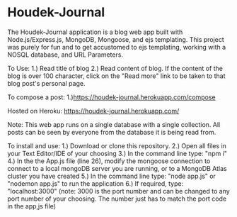 # Houdek-Journal
The Houdek-Journal application is a blog web app built with Node.js/Express.js, MongoDB, Mongoose, and ejs templating.
This project was purely for fun and to get accustomed to ejs templating, working with a NOSQL database, and URL Parameters.

To Use:
1.) Read title of blog
2.) Read content of blog. If the content of the blog is over 100 character, click on the "Read more" link to be taken to that blog post's personal page.

To compose a post:
1.)https://houdek-journal.herokuapp.com/compose

Hosted on Heroku: https://houdek-journal.herokuapp.com/

Note: This web app runs on a single database with a single collection. All posts can be seen by everyone from the database it is being read from.

To install and use:
1.) Download or clone this repository.
2.) Open all files in your Text Editor/IDE of your choosing
3.) In the command line type: "npm i"
4.) In the the App.js file (line 26), modify the mongoose connection to connect to a local mongoDB server you are running, or to a MongoDB Atlas cluster you have created
5.) In the command line type: "node app.js" or "nodemon app.js" to run the application
6.) If required, type: "localhost:3000" (note: 3000 is the port number and can be changed to any port number of your choosing. The number just has to match the port code in the app,js file)
